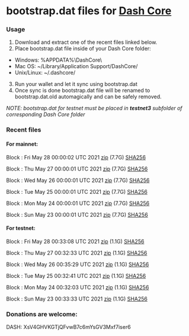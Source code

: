 # bootstrap.dat files for [Dash Core](https://github.com/dashpay/dash)

### Usage

1. Download and extract one of the recent files linked below.
2. Place bootstrap.dat file inside of your Dash Core folder:
 - Windows: %APPDATA%\DashCore\
 - Mac OS: ~/Library/Application Support/DashCore/
 - Unix/Linux: ~/.dashcore/
3. Run your wallet and let it sync using bootstrap.dat
4. Once sync is done bootstrap.dat file will be renamed to bootstrap.dat.old automagically and can be safely removed.

_NOTE: bootstrap.dat for testnet must be placed in **testnet3** subfolder of corresponding Dash Core folder_

### Recent files

#### For mainnet:

Block [](https://insight.dash.org/insight/block/): Fri May 28 00:00:02 UTC 2021 [zip](https://dash-bootstrap.ams3.digitaloceanspaces.com/mainnet/2021-05-28/bootstrap.dat.zip) (7.7G) [SHA256](https://dash-bootstrap.ams3.digitaloceanspaces.com/mainnet/2021-05-28/sha256.txt)

Block [](https://insight.dash.org/insight/block/): Thu May 27 00:00:01 UTC 2021 [zip](https://dash-bootstrap.ams3.digitaloceanspaces.com/mainnet/2021-05-27/bootstrap.dat.zip) (7.7G) [SHA256](https://dash-bootstrap.ams3.digitaloceanspaces.com/mainnet/2021-05-27/sha256.txt)

Block [](https://insight.dash.org/insight/block/): Wed May 26 00:00:01 UTC 2021 [zip](https://dash-bootstrap.ams3.digitaloceanspaces.com/mainnet/2021-05-26/bootstrap.dat.zip) (7.7G) [SHA256](https://dash-bootstrap.ams3.digitaloceanspaces.com/mainnet/2021-05-26/sha256.txt)

Block [](https://insight.dash.org/insight/block/): Tue May 25 00:00:01 UTC 2021 [zip](https://dash-bootstrap.ams3.digitaloceanspaces.com/mainnet/2021-05-25/bootstrap.dat.zip) (7.7G) [SHA256](https://dash-bootstrap.ams3.digitaloceanspaces.com/mainnet/2021-05-25/sha256.txt)

Block [](https://insight.dash.org/insight/block/): Mon May 24 00:00:01 UTC 2021 [zip](https://dash-bootstrap.ams3.digitaloceanspaces.com/mainnet/2021-05-24/bootstrap.dat.zip) (7.7G) [SHA256](https://dash-bootstrap.ams3.digitaloceanspaces.com/mainnet/2021-05-24/sha256.txt)

Block [](https://insight.dash.org/insight/block/): Sun May 23 00:00:01 UTC 2021 [zip](https://dash-bootstrap.ams3.digitaloceanspaces.com/mainnet/2021-05-23/bootstrap.dat.zip) (7.7G) [SHA256](https://dash-bootstrap.ams3.digitaloceanspaces.com/mainnet/2021-05-23/sha256.txt)


#### For testnet:

Block [](https://testnet-insight.dashevo.org/insight/block/): Fri May 28 00:33:08 UTC 2021 [zip](https://dash-bootstrap.ams3.digitaloceanspaces.com/testnet/2021-05-28/bootstrap.dat.zip) (1.1G) [SHA256](https://dash-bootstrap.ams3.digitaloceanspaces.com/testnet/2021-05-28/sha256.txt)

Block [](https://testnet-insight.dashevo.org/insight/block/): Thu May 27 00:32:33 UTC 2021 [zip](https://dash-bootstrap.ams3.digitaloceanspaces.com/testnet/2021-05-27/bootstrap.dat.zip) (1.1G) [SHA256](https://dash-bootstrap.ams3.digitaloceanspaces.com/testnet/2021-05-27/sha256.txt)

Block [](https://testnet-insight.dashevo.org/insight/block/): Wed May 26 00:35:29 UTC 2021 [zip](https://dash-bootstrap.ams3.digitaloceanspaces.com/testnet/2021-05-26/bootstrap.dat.zip) (1.1G) [SHA256](https://dash-bootstrap.ams3.digitaloceanspaces.com/testnet/2021-05-26/sha256.txt)

Block [](https://testnet-insight.dashevo.org/insight/block/): Tue May 25 00:32:41 UTC 2021 [zip](https://dash-bootstrap.ams3.digitaloceanspaces.com/testnet/2021-05-25/bootstrap.dat.zip) (1.1G) [SHA256](https://dash-bootstrap.ams3.digitaloceanspaces.com/testnet/2021-05-25/sha256.txt)

Block [](https://testnet-insight.dashevo.org/insight/block/): Mon May 24 00:32:03 UTC 2021 [zip](https://dash-bootstrap.ams3.digitaloceanspaces.com/testnet/2021-05-24/bootstrap.dat.zip) (1.1G) [SHA256](https://dash-bootstrap.ams3.digitaloceanspaces.com/testnet/2021-05-24/sha256.txt)

Block [](https://testnet-insight.dashevo.org/insight/block/): Sun May 23 00:33:33 UTC 2021 [zip](https://dash-bootstrap.ams3.digitaloceanspaces.com/testnet/2021-05-23/bootstrap.dat.zip) (1.1G) [SHA256](https://dash-bootstrap.ams3.digitaloceanspaces.com/testnet/2021-05-23/sha256.txt)


### Donations are welcome:

DASH: XsV4GHVKGTjQFvwB7c6mYsGV3Mxf7iser6
